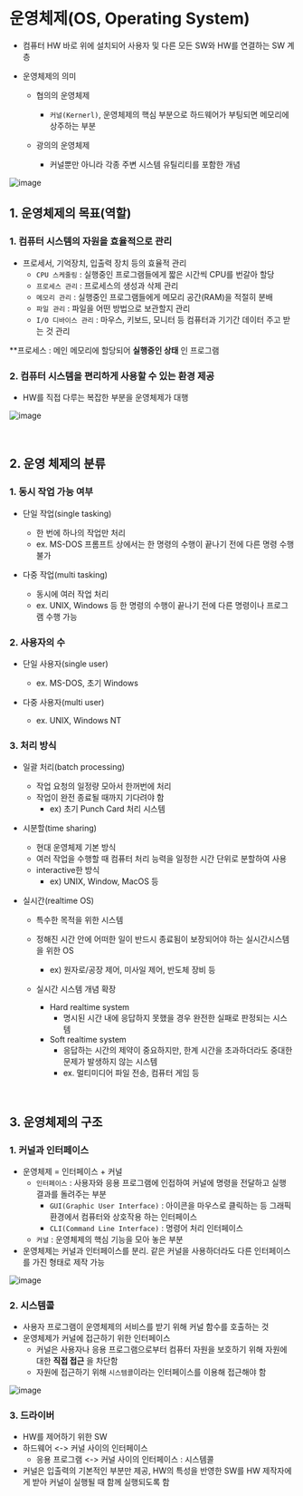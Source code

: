 # 운영체제(OS, Operating System)

- 컴퓨터 HW 바로 위에 설치되어 사용자 및 다른 모든 SW와 HW를 연결하는 SW 계층

- 운영체제의 의미
    - 협의의 운영체제
        - `커널(Kernerl)`, 운영체제의 핵심 부분으로 하드웨어가 부팅되면 메모리에 상주하는 부분

    - 광의의 운영체제
        - 커널뿐만 아니라 각종 주변 시스템 유틸리티를 포함한 개념


![image](https://user-images.githubusercontent.com/89024993/194731997-0a2ceccd-043c-4af8-88d9-5a3435f21369.png)



## 1. 운영체제의 목표(역할)

### 1. 컴퓨터 시스템의 __자원을 효율적으로 관리__

- 프로세서, 기억장치, 입출력 장치 등의 효율적 관리
    - `CPU 스케줄링` : 실행중인 프로그램들에게 짧은 시간씩 CPU를 번갈아 할당
    - `프로세스 관리` : 프로세스의 생성과 삭제 관리
    - `메모리 관리` : 실행중인 프로그램들에게 메모리 공간(RAM)을 적절히 분배
    - `파일 관리` : 파일을 어떤 방법으로 보관할지 관리
    - `I/O 디바이스 관리` : 마우스, 키보드, 모니터 등 컴퓨터과 기기간 데이터 주고 받는 것 관리

**프로세스 : 메인 메모리에 할당되어 __실행중인 상태__ 인 프로그램

### 2. 컴퓨터 시스템을 편리하게 사용할 수 있는 환경 제공
- HW를 직접 다루는 복잡한 부분을 운영체제가 대행


![image](https://user-images.githubusercontent.com/89024993/194732395-821831ed-57d6-4343-a08d-bf7d363ef204.png)



<br>

## 2. 운영 체제의 분류

### 1. 동시 작업 가능 여부

- 단일 작업(single tasking)
    - 한 번에 하나의 작업만 처리
    - ex. MS-DOS 프롬프트 상에서는 한 명령의 수행이 끝나기 전에 다른 명령 수행 불가

- 다중 작업(multi tasking)
    - 동시에 여러 작업 처리
    - ex. UNIX, Windows 등 한 명령의 수행이 끝나기 전에 다른 명령이나 프로그램 수행 가능


### 2. 사용자의 수

- 단일 사용자(single user)
    - ex. MS-DOS, 초기 Windows

- 다중 사용자(multi user)
    - ex. UNIX, Windows NT


### 3. 처리 방식

- 일괄 처리(batch processing)
    - 작업 요청의 일정량 모아서 한꺼번에 처리
    - 작업이 완전 종료될 때까지 기다려야 함
        - ex) 초기 Punch Card 처리 시스템


- 시분할(time sharing)
    - 현대 운영체제 기본 방식
    - 여러 작업을 수행할 때 컴퓨터 처리 능력을 일정한 시간 단위로 분할하여 사용
    - interactive한 방식
        - ex) UNIX, Window, MacOS 등

- 실시간(realtime OS)
    - 특수한 목적을 위한 시스템
    - 정해진 시간 안에 어떠한 일이 반드시 종료됨이 보장되어야 하는 실시간시스템을 위한 OS
        - ex) 원자로/공장 제어, 미사일 제어, 반도체 장비 등
    
    - 실시간 시스템 개념 확장
        - Hard realtime system
            - 명시된 시간 내에 응답하지 못했을 경우 완전한 실패로 판정되는 시스템
        - Soft realtime system
            - 응답하는 시간의 제약이 중요하지만, 한계 시간을 초과하더라도 중대한 문제가 발생하지 않는 시스템
            - ex. 멀티미디어 파일 전송, 컴퓨터 게임 등

<br>

## 3. 운영체제의 구조

### 1. 커널과 인터페이스

- 운영체제 = 인터페이스  + 커널
    - `인터페이스` : 사용자와 응용 프로그램에 인접하여 커널에 명령을 전달하고 실행 결과를 돌려주는 부분
        - `GUI(Graphic User Interface)` : 아이콘을 마우스로 클릭하는 등 그래픽 환경에서 컴퓨터와 상호작용 하는 인터페이스
        - `CLI(Command Line Interface)` : 명령어 처리 인터페이스
    - `커널` : 운영체제의 핵심 기능을 모아 놓은 부분
- 운영체제는 커널과 인터페이스를 분리. 같은 커널을 사용하더라도 다른 인터페이스를 가진 형태로 제작 가능

![image](https://img1.daumcdn.net/thumb/R1280x0/?scode=mtistory2&fname=https%3A%2F%2Fk.kakaocdn.net%2Fdn%2FcJ84tb%2FbtqAPdSabnz%2Fs0q7cFCvcRxyyZtgmso6U0%2Fimg.png)

### 2. 시스템콜

- 사용자 프로그램이 운영체제의 서비스를 받기 위해 커널 함수를 호출하는 것
- 운영체제가 커널에 접근하기 위한 인터페이스
    - 커널은 사용자나 응용 프로그램으로부터 컴퓨터 자원을 보호하기 위해 자원에 대한 __직접 접근__ 을 차단함
    - 자원에 접근하기 위해 `시스템콜`이라는 인터페이스를 이용해 접근해야 함


![image](https://img1.daumcdn.net/thumb/R1280x0/?scode=mtistory2&fname=https%3A%2F%2Fk.kakaocdn.net%2Fdn%2FcJszcw%2FbtqAQmH8X8G%2FooZMik5kmHQMlUzLxvbXK1%2Fimg.png)

### 3. 드라이버

- HW를 제어하기 위한 SW
- 하드웨어 <-> 커널 사이의 인터페이스
    - 응용 프로그램 <-> 커널 사이의 인터페이스 : 시스템콜
- 커널은 입출력의 기본적인 부분만 제공, HW의 특성을 반영한 SW를 HW 제작자에게 받아 커널이 실행될 때 함께 실행되도록 함